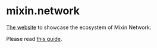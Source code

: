# mixin.network

[The website](https://mixin.network) to showcase the ecosystem of Mixin Network.

Please read [this guide](./guide/README.md).
